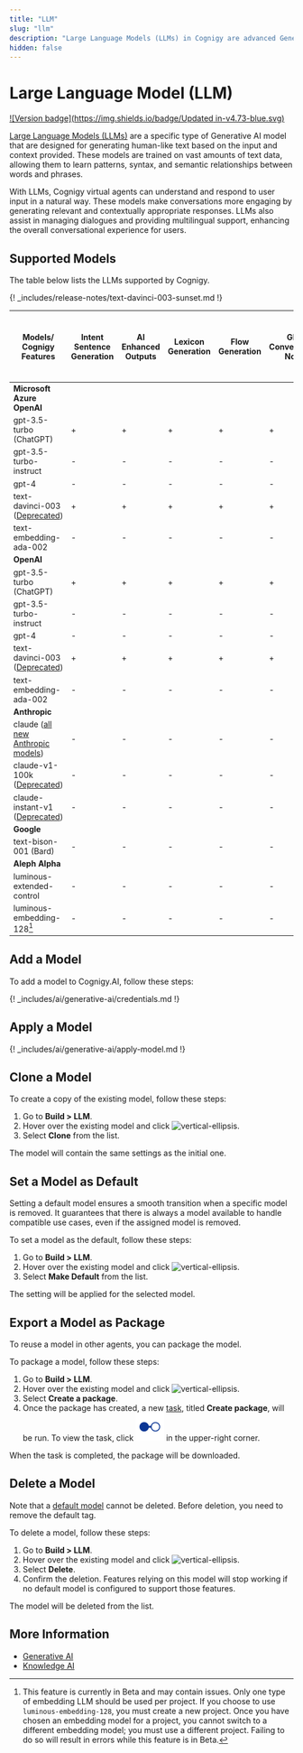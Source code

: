 ```yaml
---
title: "LLM"
slug: "llm"
description: "Large Language Models (LLMs) in Cognigy are advanced Generative AI models that generate human-like text based on input and context. Trained on vast text data, they understand user input, provide contextually appropriate responses, manage dialogues, and offer multilingual support for an enhanced conversational experience."
hidden: false
---
```

# Large Language Model (LLM)

[![Version badge](https://img.shields.io/badge/Updated in-v4.73-blue.svg)](../../../release-notes/4.73.md)

[Large Language Models (LLMs)](https://en.wikipedia.org/wiki/Large_language_model) are a specific type of Generative AI model that are designed for generating human-like text based on the input and context provided. These models are trained on vast amounts of text data, allowing them to learn patterns, syntax, and semantic relationships between words and phrases. 

With LLMs, Cognigy virtual agents can understand and respond to user input in a natural way. These models make conversations more engaging by generating relevant and contextually appropriate responses. LLMs also assist in managing dialogues and providing multilingual support, enhancing the overall conversational experience for users.

## Supported Models

The table below lists the LLMs supported by Cognigy.

{! _includes/release-notes/text-davinci-003-sunset.md !}

| Models/<br>Cognigy Features                                                                                               | Intent Sentence Generation | AI Enhanced Outputs | Lexicon Generation | Flow Generation | GPT Conversation Node | LLM Prompt Node & Search Extract Output Node | Generate Node Output | Knowledge Search | Sentiment Analysis |
|---------------------------------------------------------------------------------------------------------------------------|----------------------------|---------------------|--------------------|-----------------|-----------------------|----------------------------------------------|----------------------|------------------|--------------------|
| **Microsoft Azure OpenAI**                                                                                                |                            |                     |                    |                 |                       |                                              |                      |                  |                    |
| gpt-3.5-turbo (ChatGPT)                                                                                                   | +                          | +                   | +                  | +               | +                     | +                                            | +                    | -                | +                  |
| gpt-3.5-turbo-instruct                                                                                                    | -                          | -                   | -                  | -               | -                     | +                                            | -                    | -                | -                  |
| gpt-4                                                                                                                     | -                          | -                   | -                  | -               | -                     | +                                            | -                    | -                | -                  |
| text-davinci-003 ([Deprecated](https://learn.microsoft.com/en-us/azure/ai-services/openai/concepts/legacy-models#gpt-35)) | +                          | +                   | +                  | +               | +                     | +                                            | +                    | -                | -                  |
| text-embedding-ada-002                                                                                                    | -                          | -                   | -                  | -               | -                     | -                                            | -                    | +                | -                  |
| **OpenAI**                                                                                                                |                            |                     |                    |                 |                       |                                              |                      |                  |                    |
| gpt-3.5-turbo (ChatGPT)                                                                                                   | +                          | +                   | +                  | +               | +                     | +                                            | +                    | -                | +                  |
| gpt-3.5-turbo-instruct                                                                                                    | -                          | -                   | -                  | -               | -                     | +                                            | -                    | -                | -                  |
| gpt-4                                                                                                                     | -                          | -                   | -                  | -               | -                     | +                                            | -                    | -                | -                  |
| text-davinci-003 ([Deprecated](https://platform.openai.com/docs/deprecations/2023-07-06-gpt-and-embeddings))              | +                          | +                   | +                  | +               | +                     | +                                            | +                    | -                | -                  |
| text-embedding-ada-002                                                                                                    | -                          | -                   | -                  | -               | -                     | -                                            | -                    | +                | -                  |
| **Anthropic**                                                                                                             |                            |                     |                    |                 |                       |                                              |                      |                  |                    |
| claude ([all new Anthropic models](https://docs.anthropic.com/claude/docs/models-overview#meet-claude-3))                 | -                          | -                   | -                  | -               | -                     | +                                            | -                    | -                | -                  |
| claude-v1-100k ([Deprecated](https://docs.anthropic.com/claude/docs/legacy-model-guide#anthropics-legacy-models))         | -                          | -                   | -                  | -               | -                     | +                                            | -                    | -                | -                  |
| claude-instant-v1 ([Deprecated](https://docs.anthropic.com/claude/docs/legacy-model-guide#anthropics-legacy-models))      | -                          | -                   | -                  | -               | -                     | +                                            | -                    | -                | -                  |
| **Google**                                                                                                                |                            |                     |                    |                 |                       |                                              |                      |                  |                    |
| text-bison-001 (Bard)                                                                                                     | -                          | -                   | -                  | -               | -                     | +                                            | -                    | -                | -                  |
| **Aleph Alpha**                                                                                                           |                            |                     |                    |                 |                       |                                              |                      |                  |                    |
| luminous-extended-control                                                                                                 | -                          | -                   | -                  | -               | -                     | +                                            | -                    | -                | -                  |
| luminous-embedding-128[^*]                                                                                                | -                          | -                   | -                  | -               | -                     | -                                            | -                    | +                | -                  | 

[^*]: This feature is currently in Beta and may contain issues. Only one type of embedding LLM should be used per project. If you choose to use `luminous-embedding-128`, you must create a new project. Once you have chosen an embedding model for a project, you cannot switch to a different embedding model; you must use a different project. Failing to do so will result in errors while this feature is in Beta.

## Add a Model

To add a model to Cognigy.AI, follow these steps:

{! _includes/ai/generative-ai/credentials.md !}

## Apply a Model

{! _includes/ai/generative-ai/apply-model.md !}

## Clone a Model

To create a copy of the existing model, follow these steps:

1. Go to **Build > LLM**.
2. Hover over the existing model and click ![vertical-ellipsis](https://docs.cognigy.com/assets/icons/vertical-ellipsis.svg).
3. Select **Clone** from the list.

The model will contain the same settings as the initial one. 

## Set a Model as Default

Setting a default model ensures a smooth transition when a specific model is removed. It guarantees that there is always a model available to handle compatible use cases, even if the assigned model is removed.

To set a model as the default, follow these steps:

1. Go to **Build > LLM**.
2. Hover over the existing model and click ![vertical-ellipsis](https://docs.cognigy.com/assets/icons/vertical-ellipsis.svg).
3. Select **Make Default** from the list.

The setting will be applied for the selected model.

## Export a Model as Package

To reuse a model in other agents, you can package the model.

To package a model, follow these steps:

1. Go to **Build > LLM**.
2. Hover over the existing model and click ![vertical-ellipsis](https://docs.cognigy.com/assets/icons/vertical-ellipsis.svg).
3. Select **Create a package**. 
4. Once the package has created, a new [task](../agents/tasks.md), titled **Create package**, will be run. To view the task, click ![task-menu](../../../assets/icons/task-menu.svg) in the upper-right corner.

When the task is completed, the package will be downloaded.

## Delete a Model

Note that a [default model](#set-a-model-as-default) cannot be deleted. Before deletion, you need to remove the default tag.

To delete a model, follow these steps:

1. Go to **Build > LLM**.
2. Hover over the existing model and click ![vertical-ellipsis](https://docs.cognigy.com/assets/icons/vertical-ellipsis.svg).
3. Select **Delete**. 
4. Confirm the deletion. Features relying on this model will stop working if no default model is configured to support those features.

The model will be deleted from the list.

## More Information

- [Generative AI](../../generative-ai.md)
- [Knowledge AI](../../knowledge-ai/overview.md)




